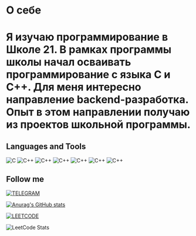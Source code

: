  # О себе
  # Я изучаю программирование в Школе 21. В рамках программы школы начал осваивать программирование с языка C и C++. Для меня интересно направление backend-разработка. Опыт в этом направлении получаю из проектов школьной программы.

## Languages and Tools

![C](https://img.shields.io/badge/-090909?style=for-the-badge&logo=C)
![C++](https://img.shields.io/badge/С++-090909?style=for-the-badge&logo=Cplusplus)
![C++](https://img.shields.io/badge/SQL-090909?style=for-the-badge&logo=Postgresql)
![C++](https://img.shields.io/badge/QT-090909?style=for-the-badge&logo=QT)
![C++](https://img.shields.io/badge/Docker-090909?style=for-the-badge&logo=Docker)
![C++](https://img.shields.io/badge/Swift-090909?style=for-the-badge&logo=Swift)
![C++](https://img.shields.io/badge/Swift-090909?style=for-the-badge&logo=ObjectiveC)

## Follow me ##

[![TELEGRAM](https://img.shields.io/badge/TELEGRAM-090909?style=for-the-badge&logo=Telegram)](https://t.me/biggpapalXX)


[![Anurag's GitHub stats](https://github-readme-stats.vercel.app/api?username=VladimirDimitraki)](https://github.com/anuraghazra/github-readme-stats)

[![LEETCODE](https://img.shields.io/badge/LeetCode-VladimirDimitraki-090909?style=for-the-badge&logo=leetcode)](https://leetcode.com/VladimirDimitraki/)

![LeetCode Stats](https://leetcard.jacoblin.cool/VladimirDimitraki?ext=activity)
